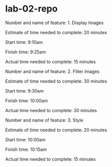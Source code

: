 # lab-02-repo

Number and name of feature: 1. Display Images

Estimate of time needed to complete: 20 minutes

Start time: 9:10am

Finish time: 9:25am

Actual time needed to complete: 15 minutes

Number and name of feature: 2. Filter Images

Estimate of time needed to complete: 30 minutes

Start time: 9:30am

Finish time: 10:00am

Actual time needed to complete: 30 minutes

Number and name of feature: 3. Style

Estimate of time needed to complete: 20 minutes

Start time: 10:00am

Finish time: 10:15am

Actual time needed to complete: 15 minutes